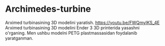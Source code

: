 # Archimedes-turbine
Arximed turbinasining 3D modelini yaratish.
https://youtu.be/FWQmyIKS_4E
Arximed turbinasining 3D modelini Ender 3 3D printerida yasashni o'rganing.
Men ushbu modelni PETG plastmassasidan foydalanib yaratganman.
